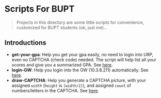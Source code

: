 # Scripts For BUPT
> Projects in this directory are some little scripts for convenience, customized for BUPT students (ok, just me)...

## Introductions
* **get-your-gpa**: Help you get your gpa easily, no need to login into URP, even no CAPTCHA (check code) needed. The script will help list all your scores and give you a summarized GPA. See [here](/scripts-for-bupt/get-your-gpa).
* **login-GW**: Help you login into the GW (10.3.8.211) automatically. See [here](/scripts-for-bupt/login-bupt-gw).
* **draw-CAPTCHA**: Help you generate a CAPTCHA picture, with your assigned `width` (`height` is `[width/2]`), and assigned `count` of numbers/letters in the CAPTCHA. See [here](/scripts-for-bupt/draw-CAPTCHA).